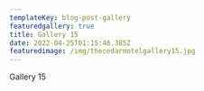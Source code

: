 ```yaml
---
templateKey: blog-post-gallery
featuredgallery: true
title: Gallery 15
date: 2022-04-25T01:15:48.385Z
featuredimage: /img/thecedarmotelgallery15.jpg
---
```

Gallery 15